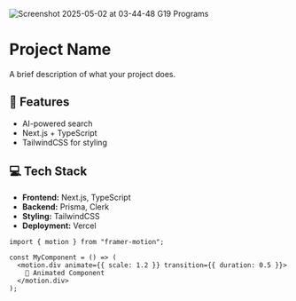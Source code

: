 



![Screenshot 2025-05-02 at 03-44-48 G19 Programs](https://github.com/user-attachments/assets/339d4beb-3d4c-4181-8ce6-13108176d7b7)

# Project Name
A brief description of what your project does.

## 🚀 Features
- AI-powered search
- Next.js + TypeScript
- TailwindCSS for styling

## 💻 Tech Stack
- **Frontend:** Next.js, TypeScript
- **Backend:** Prisma, Clerk
- **Styling:** TailwindCSS
- **Deployment:** Vercel



```tsx
import { motion } from "framer-motion";

const MyComponent = () => (
  <motion.div animate={{ scale: 1.2 }} transition={{ duration: 0.5 }}>
    🚀 Animated Component
  </motion.div>
);
